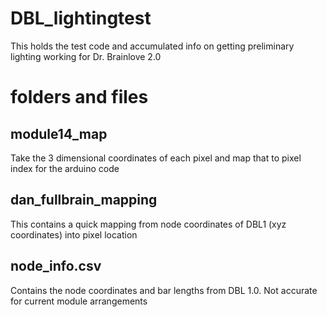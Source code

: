 # DBL_lightingtest
This holds the test code and accumulated info on getting preliminary lighting working for Dr. Brainlove 2.0

# folders and files

## module14_map
Take the 3 dimensional coordinates of each pixel and map that to pixel index for the arduino code

## dan_fullbrain_mapping
This contains a quick mapping from node coordinates of DBL1 (xyz coordinates) into pixel location

## node_info.csv
Contains the node coordinates and bar lengths from DBL 1.0. Not accurate for current module arrangements

